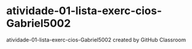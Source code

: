 # atividade-01-lista-exerc-cios-Gabriel5002
atividade-01-lista-exerc-cios-Gabriel5002 created by GitHub Classroom
